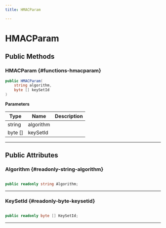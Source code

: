 ```yaml
---
title: HMACParam

---
```


# HMACParam










## Public Methods

###  HMACParam {#functions-hmacparam}

```csharp
public HMACParam(
    string algorithm,
    byte [] keySetId
)
```


**Parameters**

| Type | Name  | Description  | 
|--|--|--|
| string |algorithm||
| byte [] |keySetId||






-----------

## Public Attributes

### Algorithm {#readonly-string-algorithm}

```csharp

public readonly string Algorithm;

```






-----------

### KeySetId {#readonly-byte-keysetid}

```csharp

public readonly byte [] KeySetId;

```






-----------


